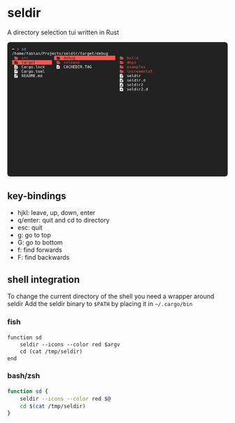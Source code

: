 # seldir
A directory selection tui written in Rust

![showcase](showcase.png)

## key-bindings
- hjkl: leave, up, down, enter
- q/enter: quit and cd to directory
- esc: quit
- g: go to top
- G: go to bottom
- f: find forwards
- F: find backwards

## shell integration
To change the current directory of the shell you need a wrapper around seldir
Add the seldir binary to `$PATH` by placing it in `~/.cargo/bin`

### fish
```fish
function sd
    seldir --icons --color red $argv
    cd (cat /tmp/seldir)
end
```

### bash/zsh
```bash
function sd {
    seldir --icons --color red $@
    cd $(cat /tmp/seldir)
}
```
